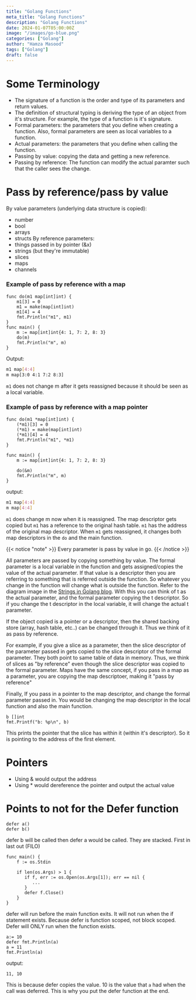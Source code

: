 ```yaml
---
title: "Golang Functions"
meta_title: "Golang Functions"
description: "Golang Functions"
date: 2024-01-07T05:00:00Z
image: "/images/go-blue.png"
categories: ["Golang"]
author: "Hamza Masood"
tags: ["Golang"]
draft: false
---
```


# Some Terminology 
- The signature of a function is the order and type of its parameters and return values.
- The definition of structural typing is deriving the type of an object from it's structure. For example, the type of a function is it's signature.
- Formal parameters: the parameters that you define when creating a function. Also, formal parameters are seen as local variables to a function.
- Actual parameters: the parameters that you define when calling the function.
- Passing by value: copying the data and getting a new reference.
- Passing by reference: The function can modify the actual paramter such that the caller sees the change.

# Pass by reference/pass by value

By value parameters (underlying data structure is copied):
- number
- bool
- arrays
- structs
By reference parameters:
- things passed in by pointer (&x)
- strings (but they're immutable)
- slices
- maps
- channels

### Example of pass by reference with a map
```golang
func do(m1 map[int]int) {  
    m1[3] = 0  
    m1 = make(map[int]int)  
    m1[4] = 4  
    fmt.Println("m1", m1)  
}  
func main() {  
    m := map[int]int{4: 1, 7: 2, 8: 3}  
    do(m)  
    fmt.Println("m", m)  
}
```

Output:
```bash
m1 map[4:4]
m map[3:0 4:1 7:2 8:3]
```
`m1` does not change m after it gets reassigned because it should be seen as a local variable.

### Example of pass by reference with a map pointer
```golang
func do(m1 *map[int]int) {  
    (*m1)[3] = 0  
    (*m1) = make(map[int]int)  
    (*m1)[4] = 4  
    fmt.Println("m1", *m1)  
}  
  
func main() {  
    m := map[int]int{4: 1, 7: 2, 8: 3}  
  
    do(&m)  
    fmt.Println("m", m)  
}
```
output:
```bash
m1 map[4:4]
m map[4:4]
```
`m1` does change m now when it is reassigned. The map descriptor gets copied but `m1` has a reference to the original hash table. `m1` has the address of the original map descriptor. When `m1` gets reassigned, it changes both map descriptors in the `do` and the main function.


{{< notice "note" >}}
Every parameter is pass by value in go.
{{< /notice >}}

All parameters are passed by copying something by value. The formal parameter is a local variable in the function and gets assigned/copies the value of the actual parameter. If that value is a descriptor then you are referring to something that is referred outside the function. So whatever you change in the function will change what is outside the function. Refer to the diagram image in the [Strings in Golang blog](/blog/1-golang-strings). With this you can think of t as the actual parameter, and the formal parameter copying the t descriptor. So if you change the t descriptor in the local variable, it will change the actual t parameter.

If the object copied is a pointer or a descriptor, then the shared backing store (array, hash table, etc..) can be changed through it. Thus we think of it as pass by reference.

For example, if you give a slice as a parameter, then the slice descriptor of the parameter passed in gets copied to the slice descriptor of the formal parameter. They both point to same table of data in memory. Thus, we think of slices as "by reference" even though the slice descriptor was copied to the formal parameter. Maps have the same concept, if you pass in a map as a parameter, you are copying the map descriptoer, making it "pass by reference"

Finally, If you pass in a pointer to the map descriptor, and change the formal parameter passed in. You would be changing the map descriptor in the local function and also the main function.

```golang
b []int
fmt.Printf("b: %p\n", b)
```
This prints the pointer that the slice has within it (within it's descriptor). So it is pointing to the address of the first element. 

# Pointers

- Using & would output the address
- Using * would dereference the pointer and output the actual value

# Points to not for the Defer function
```golang
defer a()
defer b()
```

defer b will be called then defer a would be called. They are stacked. First in last out (FILO)

```golang
func main() {  
    f := os.Stdin  
  
    if len(os.Args) > 1 {  
       if f, err := os.Open(os.Args[1]); err == nil {  
          ...  
       }  
       defer f.Close()  
    }  
}
```
defer will run before the main function exits. It will not run when the if statement exists. Because defer is function scoped, not block scoped. Defer will ONLY run when the function exists.

 ```golang
 a:= 10
 defer fmt.Println(a)
 a = 11
 fmt.Println(a)
```
output:
```
11, 10
```
This is because defer copies the value. 10 is the value that `a` had when the call was deferred.
This is why you put the defer function at the end.
